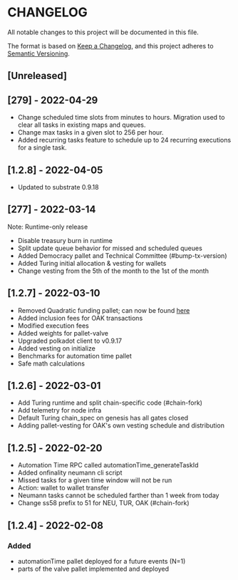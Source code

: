 # CHANGELOG
All notable changes to this project will be documented in this file.

The format is based on [Keep a Changelog](https://keepachangelog.com/en/1.0.0/),
and this project adheres to [Semantic Versioning](https://semver.org/spec/v2.0.0.html).

## [Unreleased]

## [279] - 2022-04-29
- Change scheduled time slots from minutes to hours. Migration used to clear all tasks in existing maps and queues.
- Change max tasks in a given slot to 256 per hour.
- Added recurring tasks feature to schedule up to 24 recurring executions for a single task.

## [1.2.8] - 2022-04-05
- Updated to substrate 0.9.18

## [277] - 2022-03-14
Note: Runtime-only release
- Disable treasury burn in runtime
- Split update queue behavior for missed and scheduled queues
- Added Democracy pallet and Technical Committee (#bump-tx-version)
- Added Turing initial allocation & vesting for wallets
- Change vesting from the 5th of the month to the 1st of the month

## [1.2.7] - 2022-03-10
- Removed Quadratic funding pallet; can now be found [here](https://github.com/OAK-Foundation/quadratic-funding-pallet)
- Added inclusion fees for OAK transactions
- Modified execution fees
- Added weights for pallet-valve
- Upgraded polkadot client to v0.9.17
- Added vesting on initialize
- Benchmarks for automation time pallet
- Safe math calculations

## [1.2.6] - 2022-03-01
- Add Turing runtime and split chain-specific code (#chain-fork)
- Add telemetry for node infra
- Default Turing chain_spec on genesis has all gates closed
- Adding pallet-vesting for OAK's own vesting schedule and distribution

## [1.2.5] - 2022-02-20
- Automation Time RPC called automationTime_generateTaskId
- Added onfinality neumann cli script
- Missed tasks for a given time window will not be run
- Action: wallet to wallet transfer
- Neumann tasks cannot be scheduled farther than 1 week from today
- Change ss58 prefix to 51 for NEU, TUR, OAK (#chain-fork)

## [1.2.4] - 2022-02-08
### Added
- automationTime pallet deployed for a future events (N=1)
- parts of the valve pallet implemented and deployed
